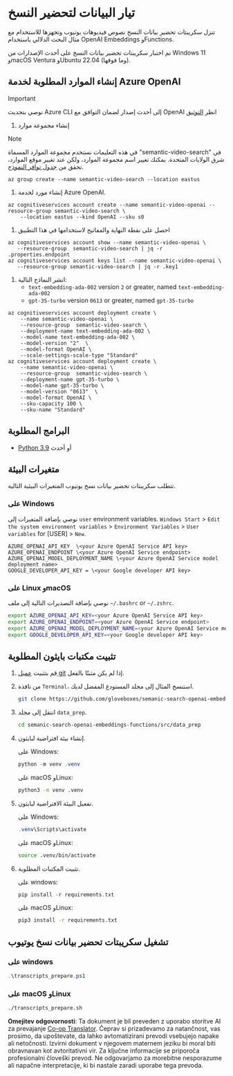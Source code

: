 <!--
CO_OP_TRANSLATOR_METADATA:
{
  "original_hash": "0d69f2d5814a698d3de5d0235940b5ae",
  "translation_date": "2025-05-19T18:56:04+00:00",
  "source_file": "08-building-search-applications/scripts/README.md",
  "language_code": "sl"
}
-->
# تيار البيانات لتحضير النسخ

تنزل سكريبتات تحضير بيانات النسخ نصوص فيديوهات يوتيوب وتجهزها للاستخدام مع مثال البحث الدلالي باستخدام OpenAI Embeddings وFunctions.

تم اختبار سكريبتات تحضير بيانات النسخ على أحدث الإصدارات من Windows 11 وmacOS Ventura وUbuntu 22.04 (وما فوقها).

## إنشاء الموارد المطلوبة لخدمة Azure OpenAI

> [!IMPORTANT]
> نوصي بتحديث Azure CLI إلى أحدث إصدار لضمان التوافق مع OpenAI
> انظر [التوثيق](https://learn.microsoft.com/cli/azure/update-azure-cli?WT.mc_id=academic-105485-koreyst)

1. إنشاء مجموعة موارد

> [!NOTE]
> في هذه التعليمات نستخدم مجموعة الموارد المسماة "semantic-video-search" في شرق الولايات المتحدة.
> يمكنك تغيير اسم مجموعة الموارد، ولكن عند تغيير موقع الموارد، تحقق من [جدول توافر النموذج](https://aka.ms/oai/models?WT.mc_id=academic-105485-koreyst).

```console
az group create --name semantic-video-search --location eastus
```

1. إنشاء مورد لخدمة Azure OpenAI.

```console
az cognitiveservices account create --name semantic-video-openai --resource-group semantic-video-search \
    --location eastus --kind OpenAI --sku s0
```

1. احصل على نقطة النهاية والمفاتيح لاستخدامها في هذا التطبيق

```console
az cognitiveservices account show --name semantic-video-openai \
   --resource-group  semantic-video-search | jq -r .properties.endpoint
az cognitiveservices account keys list --name semantic-video-openai \
   --resource-group semantic-video-search | jq -r .key1
```

1. انشر النماذج التالية:
   - `text-embedding-ada-002` version `2` or greater, named `text-embedding-ada-002`
   - `gpt-35-turbo` version `0613` or greater, named `gpt-35-turbo`

```console
az cognitiveservices account deployment create \
    --name semantic-video-openai \
    --resource-group  semantic-video-search \
    --deployment-name text-embedding-ada-002 \
    --model-name text-embedding-ada-002 \
    --model-version "2"  \
    --model-format OpenAI \
    --scale-settings-scale-type "Standard"
az cognitiveservices account deployment create \
    --name semantic-video-openai \
    --resource-group  semantic-video-search \
    --deployment-name gpt-35-turbo \
    --model-name gpt-35-turbo \
    --model-version "0613"  \
    --model-format OpenAI \
    --sku-capacity 100 \
    --sku-name "Standard"
```

## البرامج المطلوبة

- [Python 3.9](https://www.python.org/downloads/?WT.mc_id=academic-105485-koreyst) أو أحدث

## متغيرات البيئة

تتطلب سكريبتات تحضير بيانات نسخ يوتيوب المتغيرات البيئية التالية.

### على Windows

نوصي بإضافة المتغيرات إلى `user` environment variables.
`Windows Start` > `Edit the system environment variables` > `Environment Variables` > `User variables` for [USER] > `New`.

```text
AZURE_OPENAI_API_KEY  \<your Azure OpenAI Service API key>
AZURE_OPENAI_ENDPOINT \<your Azure OpenAI Service endpoint>
AZURE_OPENAI_MODEL_DEPLOYMENT_NAME \<your Azure OpenAI Service model deployment name>
GOOGLE_DEVELOPER_API_KEY = \<your Google developer API key>
```

### على Linux وmacOS

نوصي بإضافة التصديرات التالية إلى ملف `~/.bashrc` or `~/.zshrc`.

```bash
export AZURE_OPENAI_API_KEY=<your Azure OpenAI Service API key>
export AZURE_OPENAI_ENDPOINT=<your Azure OpenAI Service endpoint>
export AZURE_OPENAI_MODEL_DEPLOYMENT_NAME=<your Azure OpenAI Service model deployment name>
export GOOGLE_DEVELOPER_API_KEY=<your Google developer API key>
```

## تثبيت مكتبات بايثون المطلوبة

1. قم بتثبيت [عميل git](https://git-scm.com/downloads?WT.mc_id=academic-105485-koreyst) إذا لم يكن مثبتًا بالفعل.
1. من نافذة `Terminal`، استنسخ المثال إلى مجلد المستودع المفضل لديك.

    ```bash
    git clone https://github.com/gloveboxes/semanic-search-openai-embeddings-functions.git
    ```

1. انتقل إلى مجلد `data_prep`.

   ```bash
   cd semanic-search-openai-embeddings-functions/src/data_prep
   ```

1. إنشاء بيئة افتراضية لبايثون.

    على Windows:

    ```powershell
    python -m venv .venv
    ```

    على macOS وLinux:

    ```bash
    python3 -m venv .venv
    ```

1. تفعيل البيئة الافتراضية لبايثون.

   على Windows:

   ```powershell
   .venv\Scripts\activate
   ```

   على macOS وLinux:

   ```bash
   source .venv/bin/activate
   ```

1. تثبيت المكتبات المطلوبة.

   على windows:

   ```powershell
   pip install -r requirements.txt
   ```

   على macOS وLinux:

   ```bash
   pip3 install -r requirements.txt
   ```

## تشغيل سكريبتات تحضير بيانات نسخ يوتيوب

### على windows

```powershell
.\transcripts_prepare.ps1
```

### على macOS وLinux

```bash
./transcripts_prepare.sh
```

**Omejitev odgovornosti**:
Ta dokument je bil preveden z uporabo storitve AI za prevajanje [Co-op Translator](https://github.com/Azure/co-op-translator). Čeprav si prizadevamo za natančnost, vas prosimo, da upoštevate, da lahko avtomatizirani prevodi vsebujejo napake ali netočnosti. Izvirni dokument v njegovem maternem jeziku bi moral biti obravnavan kot avtoritativni vir. Za ključne informacije se priporoča profesionalni človeški prevod. Ne odgovarjamo za morebitne nesporazume ali napačne interpretacije, ki bi nastale zaradi uporabe tega prevoda.